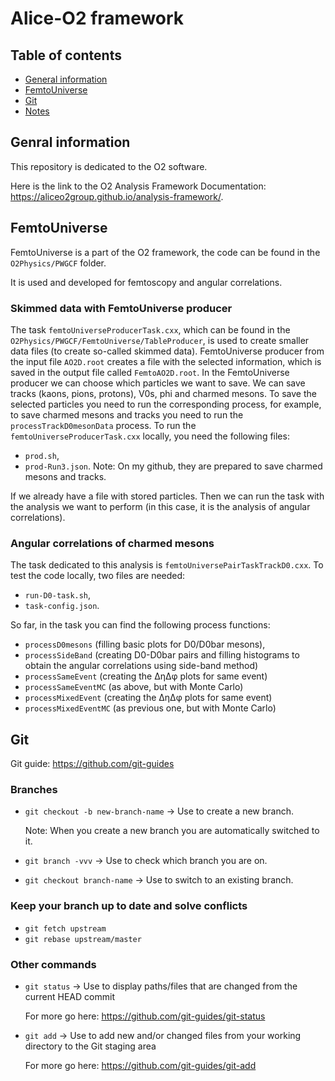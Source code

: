 # Alice-O2 framework
## Table of contents
* [General information](#general-information)
* [FemtoUniverse](#femtouniverse)
* [Git](#git)
* [Notes](#notes)
## Genral information
This repository is dedicated to the O2 software. 

Here is the link to the O2 Analysis Framework Documentation: https://aliceo2group.github.io/analysis-framework/.

## FemtoUniverse
FemtoUniverse is a part of the O2 framework, the code can be found in the `O2Physics/PWGCF` folder.

It is used and developed for femtoscopy and angular correlations.

### Skimmed data with FemtoUniverse producer
The task `femtoUniverseProducerTask.cxx`, which can be found in the `O2Physics/PWGCF/FemtoUniverse/TableProducer`, is used to create smaller data files (to create so-called skimmed data).
FemtoUniverse producer from the input file `AO2D.root` creates a file with the selected information, which is saved in the output file called `FemtoAO2D.root`.
In the FemtoUniverse producer we can choose which particles we want to save. We can save tracks (kaons, pions, protons), V0s, phi and charmed mesons.
To save the selected particles you need to run the corresponding process, for example, to save charmed mesons and tracks you need to run the `processTrackD0mesonData` process.
To run the `femtoUniverseProducerTask.cxx` locally, you need the following files:
* `prod.sh`,
* `prod-Run3.json`.
Note: On my github, they are prepared to save charmed mesons and tracks. 

If we already have a file with stored particles. Then we can run the task with the analysis we want to perform (in this case, it is the analysis of angular correlations).

### Angular correlations of charmed mesons
The task dedicated to this analysis is `femtoUniversePairTaskTrackD0.cxx`.
To test the code locally, two files are needed:
* `run-D0-task.sh`,
* `task-config.json`.

So far, in the task you can find the following process functions:
* `processD0mesons` (filling basic plots for D0/D0bar mesons),
* `processSideBand` (creating D0-D0bar pairs and filling histograms to obtain the angular correlations using side-band method)
* `processSameEvent` (creating the &Delta;&eta;&Delta;&phi; plots for same event)
* `processSameEventMC` (as above, but with Monte Carlo)
* `processMixedEvent` (creating the &Delta;&eta;&Delta;&phi; plots for same event)
* `processMixedEventMC` (as previous one, but with Monte Carlo)

## Git
Git guide: https://github.com/git-guides
### Branches
* `git checkout -b new-branch-name` -> Use to create a new branch.
  
  Note: When you create a new branch you are automatically switched to it.
* `git branch -vvv` -> Use to check which branch you are on.
* `git checkout branch-name` -> Use to switch to an existing branch.
### Keep your branch up to date and solve conflicts
* `git fetch upstream`
* `git rebase upstream/master`
### Other commands
* `git status` -> Use to display paths/files that are changed from the current HEAD commit
  
  For more go here: https://github.com/git-guides/git-status
* `git add` -> Use to add new and/or changed files from your working directory to the Git staging area
  
  For more go here: https://github.com/git-guides/git-add
